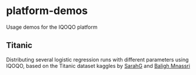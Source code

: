 # platform-demos

Usage demos for the IQOQO platform

## Titanic

Distributing several logistic regression runs with different parameters using IQOQO, based on the Titanic dataset kaggles by [SarahG](https://www.kaggle.com/sgus1318/titanic-analysis-learning-to-swim-with-python) and [Baligh Mnassri](https://www.kaggle.com/mnassrib/titanic-logistic-regression-with-python/notebook)
